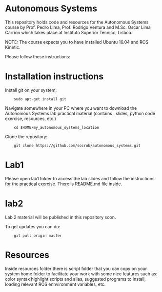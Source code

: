 Autonomous Systems
===

This repository holds code and resources for the Autonomous Systems course by Prof. Pedro Lima, Prof. Rodrigo Ventura and M.Sc. Oscar Lima Carrion
which takes place at Instituto Superior Tecnico, Lisboa.

NOTE: The course expects you to have installed Ubuntu 16.04 and ROS Kinetic.

Please follow these instructions:

Installation instructions
===

Install git on your system:

        sudo apt-get install git

Navigate somewhere in your PC where you want to download the Autonomous Systems lab practical material (contains : slides, python code exercise, resources, etc.)

        cd $HOME/my_autonomous_systems_location

Clone the repository:

        git clone https://github.com/socrob/autonomous_systems.git

Lab1
===

Please open lab1 folder to access the lab slides and follow the instructions for the practical exercise. There is README.md file inside.

lab2
===

Lab 2 material will be published in this repository soon.

To get updates you can do:

        git pull origin master

Resources
===

Inside resources folder there is script folder that you can copy on your system home folder to facilitate
your work with some nice features such as: color syntax highlight scripts and alias, suggested programs to install,
loading relevant ROS ennvironment variables, etc.
